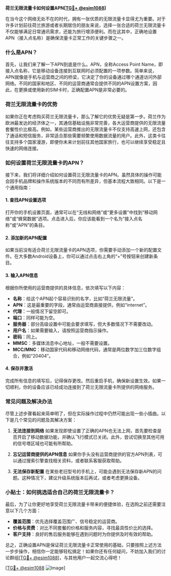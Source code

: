 **荷兰无限流量卡如何设置APN[[TG💪+ @esim1088](https://t.me/s/esim1088)]**

在当今这个网络无处不在的时代，拥有一张优质的无限流量卡显得尤为重要。对于许多计划前往荷兰旅游或者长期居住的朋友来说，选择一张合适的荷兰无限流量卡不仅能够满足日常通讯需求，还能为旅行增添便利。而在这其中，正确地设置APN（接入点名称）是确保流量卡正常工作的关键步骤之一。

### 什么是APN？

首先，让我们来了解一下APN到底是什么。APN，全称Access Point Name，即接入点名称，它是移动设备连接到互联网时必须配置的一项参数。简单来说，APN就像是手机与运营商之间的桥梁，它决定了你的设备通过哪个通道访问外部网络。不同的国家和地区、不同的运营商通常会提供不同的APN设置方案，因此，在更换或使用新的SIM卡时，正确配置APN是非常必要的。

### 荷兰无限流量卡的优势

如果你正在考虑购买荷兰无限流量卡，那么了解它的优势无疑是第一步。荷兰作为欧洲最发达的经济体之一，其通信基础设施非常完善，各大运营商提供的无限流量套餐性价比极高。例如，某些运营商推出的无限流量卡不仅支持高速上网，还包含了通话和短信服务，非常适合那些需要频繁使用数据流量的用户。此外，这类卡往往支持多个国家漫游，即便你未来计划前往其他国家旅行，也可以继续享受稳定且快速的网络连接。

### 如何设置荷兰无限流量卡的APN？

接下来，我们将详细介绍如何设置荷兰无限流量卡的APN。虽然具体的操作可能会因手机品牌和操作系统版本的不同而有所差异，但基本流程大致相同。以下是一个通用指南：

#### 1. 查找APN设置选项
打开你的手机设置页面，通常可以在“无线和网络”或“更多设置”中找到“移动网络”或“蜂窝数据”选项。点击进入后，你应该能看到一个名为“接入点名称”或“APN”的条目。

#### 2. 添加新的APN配置
如果当前没有适合荷兰无限流量卡的APN选项，你需要手动添加一个新的配置文件。在大多数Android设备上，你可以通过点击右上角的“+”号按钮来创建新条目。

#### 3. 输入APN信息
根据你所使用的运营商提供的具体信息，依次填写以下内容：
- **名称**：给这个APN起个容易识别的名字，比如“荷兰无限流量”。
- **APN**：这是最重要的字段，通常由运营商直接提供，例如“internet”。
- **代理**：一般情况下留空即可。
- **端口**：同样可能为空。
- **服务器**：部分高级设置中可能会要求填写，但大多数情况下不需要改动。
- **用户名**：如果需要输入，请按照运营商指示操作。
- **密码**：同上。
- **MMSC**：多媒体消息中心地址，一般不需要设置。
- **MCC/MNC**：移动国家代码和移动网络代码，通常是两位数字加三位数字组合，例如“20404”。

#### 4. 保存并激活
完成所有信息的填写后，记得保存更改。然后重启手机，确保新设置生效。如果一切顺利，你的设备应该已经成功连接到了荷兰无限流量卡所提供的网络服务。

### 常见问题及解决办法

尽管上述步骤看起来简单明了，但在实际操作过程中仍然可能出现一些小插曲。以下是几个常见的问题及其解决方案：

1. **无法连接到网络**
   如果发现即使设置了正确的APN也无法上网，首先要检查是否开启了移动数据功能，并确认飞行模式已关闭。此外，尝试切换至其他可用的信号塔区域也可能有所帮助。

2. **忘记运营商提供的APN信息**
   如果你手头没有运营商提供的官方APN列表，可以通过搜索引擎查找相关资料，或者联系客服获取帮助。

3. **无法保存新配置**
   在某些老旧型号的手机上，可能会遇到无法保存新APN的问题。这种情况下，建议升级系统版本后再试，或者考虑更换设备。

### 小贴士：如何挑选适合自己的荷兰无限流量卡？

最后，为了让你更好地享受荷兰无限流量卡带来的便捷体验，在选购之前还需要注意以下几个方面：
- **覆盖范围**：优先选择覆盖范围广、信号稳定的运营商。
- **价格与资费**：对比不同套餐的价格和服务内容，寻找最具性价比的选择。
- **客户支持**：良好的售后服务能够在遇到问题时为你提供及时有效的帮助。

总之，正确设置APN是保证荷兰无限流量卡正常使用的基础，只要按照上述方法一步步操作，相信你一定能够轻松搞定！如果你还有任何疑问，不妨加入我们的讨论群组[[TG💪+ @esim1088](https://t.me/s/esim1088)]，与其他用户一起交流心得吧！

[[TG💪+ @esim1088](https://t.me/s/esim1088) ![Image](https://i.postimg.cc/4NQfJmqS/Snipaste-2025-05-13-00-14-12.png)]
